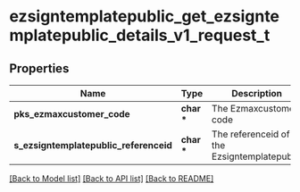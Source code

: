 # ezsigntemplatepublic_get_ezsigntemplatepublic_details_v1_request_t

## Properties
Name | Type | Description | Notes
------------ | ------------- | ------------- | -------------
**pks_ezmaxcustomer_code** | **char \*** | The Ezmaxcustomer code | 
**s_ezsigntemplatepublic_referenceid** | **char \*** | The referenceid of the Ezsigntemplatepublic | 

[[Back to Model list]](../README.md#documentation-for-models) [[Back to API list]](../README.md#documentation-for-api-endpoints) [[Back to README]](../README.md)



